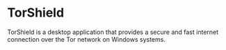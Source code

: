 # TorShield
TorShield is a desktop application that provides a secure and fast internet connection over the Tor network on Windows systems.
